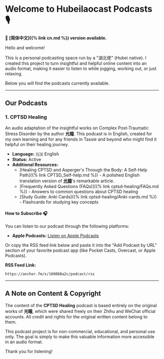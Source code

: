 # Welcome to Hubeilaocast Podcasts 🎙️

📖 **[简体中文]({% link cn.md %}) version available.**  

Hello and welcome!

This is a personal podcasting space run by a "湖北佬" (Hubei native). I created this project to turn insightful and helpful online content into an audio format, making it easier to listen to while jogging, working out, or just relaxing.

Below you will find the podcasts currently available.

---

## Our Podcasts

### 1. CPTSD Healing

An audio adaptation of the insightful works on Complex Post-Traumatic Stress Disorder by the author **光瞳**. This podcast is in English, created for my own learning and for any friends in Tassie and beyond who might find it helpful on their healing journey.

* **Language:** 🇬🇧 English
* **Status:** Active
* **Additional Resources:**
  * [Healing CPTSD and Asperger's Through the Body: A Self-Help Path]({% link CPTSD_Self-help.md %}) - A polished English translation version of **[光瞳](https://www.zhihu.com/people/alexcma)**'s remarkable article.
  * [Frequently Asked Questions (FAQs)]({% link cptsd-healing/FAQs.md %}) - Answers to common questions about CPTSD healing
  * [Study Guide: Anki Cards]({% link cptsd-healing/Anki-cards.md %}) - Flashcards for studying key concepts

#### **How to Subscribe 🎧**

You can listen to our podcast through the following platforms:

* **Apple Podcasts:** [Listen on Apple Podcasts](https://podcasts.apple.com/us/podcast/cptsd-healing/id1840540623)

Or copy the RSS feed link below and paste it into the "Add Podcast by URL" section of your favorite podcast app (like Pocket Casts, Overcast, or Apple Podcasts).

**RSS Feed Link:**

```
https://anchor.fm/s/109088a2c/podcast/rss
```

---

## A Note on Content & Copyright

The content of the **CPTSD Healing** podcast is based entirely on the original works of **光瞳**, which were shared freely on their Zhihu and WeChat official accounts. All credit and rights for the original written content belong to them.

This podcast project is for non-commercial, educational, and personal use only. The goal is simply to make this valuable information more accessible in an audio format.

Thank you for listening!